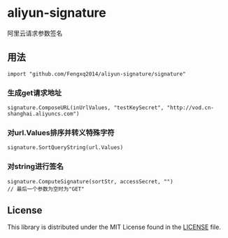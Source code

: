 # aliyun-signature
阿里云请求参数签名

## 用法
`import "github.com/Fengxq2014/aliyun-signature/signature"`

### 生成get请求地址
```golang
signature.ComposeURL(inUrlValues, "testKeySecret", "http://vod.cn-shanghai.aliyuncs.com")
```

### 对url.Values排序并转义特殊字符
```golang
signature.SortQueryString(url.Values)
```

### 对string进行签名
```golang
signature.ComputeSignature(sortStr, accessSecret, "")
// 最后一个参数为空时为"GET"
```

## License ##

This library is distributed under the MIT License found in the [LICENSE](./LICENSE)
file.